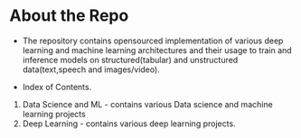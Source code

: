 # About the Repo
* The repository contains opensourced implementation of various deep learning and machine learning architectures and their usage to train and inference models on structured(tabular) and unstructured data(text,speech and images/video).

* Index of Contents.
01. Data Science and ML - contains various Data science and machine learning projects
02. Deep Learning - contains various deep learning projects.



